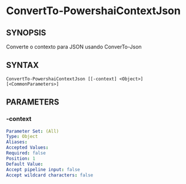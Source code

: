 ﻿---
external help file: powershai-help.xml
schema: 2.0.0
powershai: true
---

# ConvertTo-PowershaiContextJson

## SYNOPSIS <!--!= @#Synop !-->
Converte o contexto para JSON usando ConverTo-Json

## SYNTAX <!--!= @#Syntax !-->

```
ConvertTo-PowershaiContextJson [[-context] <Object>] [<CommonParameters>]
```

## PARAMETERS <!--!= @#Params !-->

### -context

```yml
Parameter Set: (All)
Type: Object
Aliases: 
Accepted Values: 
Required: false
Position: 1
Default Value: 
Accept pipeline input: false
Accept wildcard characters: false
```